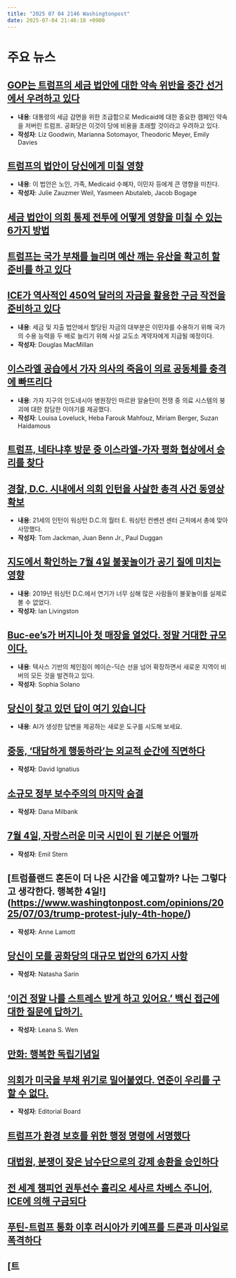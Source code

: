 ```yaml
---
title: "2025 07 04 2146 Washingtonpost"
date: 2025-07-04 21:46:18 +0900
---
```


# 주요 뉴스 

## [GOP는 트럼프의 세금 법안에 대한 약속 위반을 중간 선거에서 우려하고 있다](https://www.washingtonpost.com/politics/2025/07/03/trump-republicans-medicaid-tax-bill/)
- **내용**: 대통령의 세금 감면을 위한 조급함으로 Medicaid에 대한 중요한 캠페인 약속을 저버린 트럼프. 공화당은 이것이 당에 비용을 초래할 것이라고 우려하고 있다.
- **작성자**: Liz Goodwin, Marianna Sotomayor, Theodoric Meyer, Emily Davies 

## [트럼프의 법안이 당신에게 미칠 영향](https://www.washingtonpost.com/business/2025/07/03/big-beautiful-bill-impacts-medicaid-taxes/)
- **내용**: 이 법안은 노인, 가족, Medicaid 수혜자, 이민자 등에게 큰 영향을 미친다.
- **작성자**: Julie Zauzmer Weil, Yasmeen Abutaleb, Jacob Bogage 

## [세금 법안이 의회 통제 전투에 어떻게 영향을 미칠 수 있는 6가지 방법](https://www.washingtonpost.com/politics/2025/07/04/big-beautiful-bill-republicans-midterms-democrats/)

## [트럼프는 국가 부채를 늘리며 예산 깨는 유산을 확고히 할 준비를 하고 있다](https://www.washingtonpost.com/business/2025/07/03/trump-big-beautiful-tax-bill-national-debt/)

## [ICE가 역사적인 450억 달러의 자금을 활용한 구금 작전을 준비하고 있다](https://www.washingtonpost.com/business/2025/07/04/trump-bill-ice-immigrant-detention/)
- **내용**: 세금 및 지출 법안에서 할당된 자금의 대부분은 이민자를 수용하기 위해 국가의 수용 능력을 두 배로 늘리기 위해 사설 교도소 계약자에게 지급될 예정이다.
- **작성자**: Douglas MacMillan 

## [이스라엘 공습에서 가자 의사의 죽음이 의료 공동체를 충격에 빠뜨리다](https://www.washingtonpost.com/world/2025/07/04/gaza-doctor-killed-israeli-strike/)
- **내용**: 가자 지구의 인도네시아 병원장인 마르완 알술탄이 전쟁 중 의료 시스템의 붕괴에 대한 참담한 이야기를 제공했다.
- **작성자**: Louisa Loveluck, Heba Farouk Mahfouz, Miriam Berger, Suzan Haidamous 

## [트럼프, 네타냐후 방문 중 이스라엘-가자 평화 협상에서 승리를 찾다](https://www.washingtonpost.com/national-security/2025/07/03/trump-israel-gaza-netanyahu-maga/)

## [경찰, D.C. 시내에서 의회 인턴을 사살한 총격 사건 동영상 확보](https://www.washingtonpost.com/dc-md-va/2025/07/02/tarpinian-jachym-intern-umass-killed/)
- **내용**: 21세의 인턴이 워싱턴 D.C.의 월터 E. 워싱턴 컨벤션 센터 근처에서 총에 맞아 사망했다.
- **작성자**: Tom Jackman, Juan Benn Jr., Paul Duggan 

## [지도에서 확인하는 7월 4일 불꽃놀이가 공기 질에 미치는 영향](https://www.washingtonpost.com/weather/2025/07/03/fourth-of-july-fireworks-smoke-maps/)
- **내용**: 2019년 워싱턴 D.C.에서 연기가 너무 심해 많은 사람들이 불꽃놀이를 실제로 볼 수 없었다.
- **작성자**: Ian Livingston 

## [Buc-ee’s가 버지니아 첫 매장을 열었다. 정말 거대한 규모이다.](https://www.washingtonpost.com/dc-md-va/2025/07/04/bucees-virginia-store-review/)
- **내용**: 텍사스 기반의 체인점이 메이슨-딕슨 선을 넘어 확장하면서 새로운 지역이 비버의 모든 것을 발견하고 있다.
- **작성자**: Sophia Solano 

## [당신이 찾고 있던 답이 여기 있습니다](https://www.washingtonpost.com/ask-the-post-ai/)
- **내용**: AI가 생성한 답변을 제공하는 새로운 도구를 시도해 보세요.

## [중동, ‘대담하게 행동하라’는 외교적 순간에 직면하다](https://www.washingtonpost.com/opinions/2025/07/03/trumps-gaza-israel-ceasefire-deal-uae-proposal/)
- **작성자**: David Ignatius 

## [소규모 정부 보수주의의 마지막 숨결](https://www.washingtonpost.com/opinions/2025/07/03/last-gasp-conservatism-obbb-house-vote/)
- **작성자**: Dana Milbank 

## [7월 4일, 자랑스러운 미국 시민이 된 기분은 어떨까](https://www.washingtonpost.com/opinions/2025/07/03/july-fourth-united-states-citizen/)
- **작성자**: Emil Stern 

## [트럼플랜드 혼돈이 더 나은 시간을 예고할까? 나는 그렇다고 생각한다. 행복한 4일!] (https://www.washingtonpost.com/opinions/2025/07/03/trump-protest-july-4th-hope/)
- **작성자**: Anne Lamott 

## [당신이 모를 공화당의 대규모 법안의 6가지 사항](https://www.washingtonpost.com/opinions/2025/07/03/budget-bill-trump-congress/)
- **작성자**: Natasha Sarin 

## [‘이건 정말 나를 스트레스 받게 하고 있어요.’ 백신 접근에 대한 질문에 답하기.](https://www.washingtonpost.com/opinions/2025/07/03/flu-covid-vaccines-fall-kennedy/)
- **작성자**: Leana S. Wen 

## [만화: 행복한 독립기념일](https://www.washingtonpost.com/opinions/2025/07/03/michael-ramirez-cartoon-fourth-july-america/)

## [의회가 미국을 부채 위기로 밀어붙였다. 연준이 우리를 구할 수 없다.](https://www.washingtonpost.com/opinions/2025/07/03/debt-crisis-congress-budget-federal-reserve/)
- **작성자**: Editorial Board 

## [트럼프가 환경 보호를 위한 행정 명령에 서명했다](https://www.washingtonpost.com/climate-environment/2025/07/03/make-america-beautiful-again-trump/)

## [대법원, 분쟁이 잦은 남수단으로의 강제 송환을 승인하다](https://www.washingtonpost.com/politics/2025/07/03/supreme-court-deportations-south-sudan/)

## [전 세계 챔피언 권투선수 훌리오 세사르 차베스 주니어, ICE에 의해 구금되다](https://www.washingtonpost.com/immigration/2025/07/03/ice-detains-boxer-julio-cesar-chavez-jr/)

## [푸틴-트럼프 통화 이후 러시아가 키예프를 드론과 미사일로 폭격하다](https://www.washingtonpost.com/world/2025/07/04/ukraine-russia-kyiv-bombardment-trump-putin/)

## [트